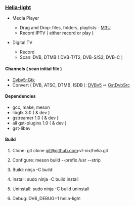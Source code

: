 ### [Helia-light](https://github.com/vl-nix/helia)

* Media Player
  * Drag and Drop: files, folders, playlists - [M3U](https://en.wikipedia.org/wiki/M3U)
  * Record IPTV ( either record or play )

* Digital TV
  * Record
  * Scan: DVB, DTMB ( DVB-T/T2, DVB-S/S2, DVB-C )

#### Channels ( scan initial file )

* [Dvbv5-Gtk](https://github.com/vl-nix/dvbv5-gtk)
* Convert ( DVB, ATSC, DTMB, ISDB ): [DVBv5](https://www.linuxtv.org/docs/libdvbv5/index.html) ⇨ [GstDvbSrc](https://gstreamer.freedesktop.org/documentation/dvb/dvbsrc.html#dvbsrc)

#### Dependencies

* gcc, make, meson
* libgtk 3.0 ( & dev )
* gstreamer 1.0 ( & dev )
* all gst-plugins 1.0 ( & dev )
* gst-libav

#### Build

1. Clone: git clone git@github.com:vl-nix/helia.git

2. Configure: meson build --prefix /usr --strip

3. Build: ninja -C build

4. Install: sudo ninja -C build install

5. Uninstall: sudo ninja -C build uninstall

6. Debug: DVB_DEBUG=1 helia-light
